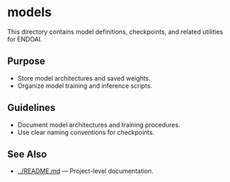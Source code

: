 # models

This directory contains model definitions, checkpoints, and related utilities for ENDOAI.

## Purpose

- Store model architectures and saved weights.
- Organize model training and inference scripts.

## Guidelines

- Document model architectures and training procedures.
- Use clear naming conventions for checkpoints.

## See Also

- [../README.md](../README.md) — Project-level documentation.
